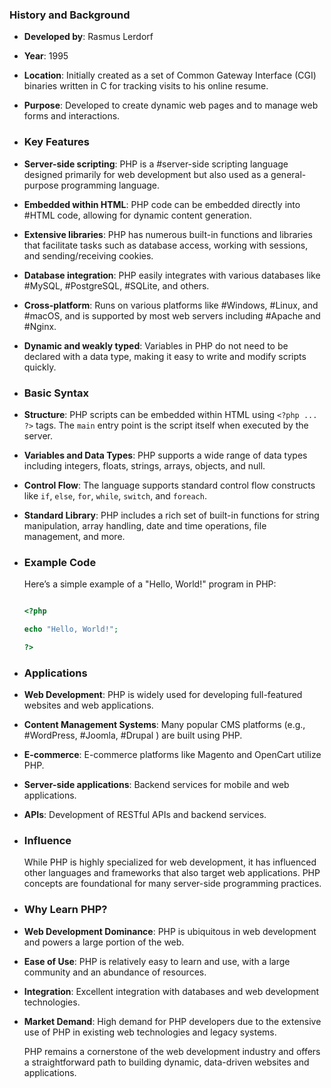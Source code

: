 ### **History and Background**
- **Developed by**: Rasmus Lerdorf
- **Year**: 1995
- **Location**: Initially created as a set of Common Gateway Interface (CGI) binaries written in C for tracking visits to his online resume.
- **Purpose**: Developed to create dynamic web pages and to manage web forms and interactions.
- ### **Key Features**
- **Server-side scripting**: PHP is a #server-side scripting language designed primarily for web development but also used as a general-purpose programming language.
- **Embedded within HTML**: PHP code can be embedded directly into #HTML code, allowing for dynamic content generation.
- **Extensive libraries**: PHP has numerous built-in functions and libraries that facilitate tasks such as database access, working with sessions, and sending/receiving cookies.
- **Database integration**: PHP easily integrates with various databases like #MySQL, #PostgreSQL, #SQLite, and others.
- **Cross-platform**: Runs on various platforms like #Windows, #Linux, and #macOS, and is supported by most web servers including #Apache and #Nginx.
- **Dynamic and weakly typed**: Variables in PHP do not need to be declared with a data type, making it easy to write and modify scripts quickly.
- ### **Basic Syntax**
- **Structure**: PHP scripts can be embedded within HTML using `<?php ... ?>` tags. The `main` entry point is the script itself when executed by the server.
- **Variables and Data Types**: PHP supports a wide range of data types including integers, floats, strings, arrays, objects, and null.
- **Control Flow**: The language supports standard control flow constructs like `if`, `else`, `for`, `while`, `switch`, and `foreach`.
- **Standard Library**: PHP includes a rich set of built-in functions for string manipulation, array handling, date and time operations, file management, and more.
- ### **Example Code**
  
  Here’s a simple example of a "Hello, World!" program in PHP:
  
  ```php
  
  <?php
  
  echo "Hello, World!";
  
  ?>
  
  ```
- ### **Applications**
- **Web Development**: PHP is widely used for developing full-featured websites and web applications.
- **Content Management Systems**: Many popular CMS platforms (e.g., #WordPress, #Joomla, #Drupal ) are built using PHP.
- **E-commerce**: E-commerce platforms like Magento and OpenCart utilize PHP.
- **Server-side applications**: Backend services for mobile and web applications.
- **APIs**: Development of RESTful APIs and backend services.
- ### **Influence**
  
  While PHP is highly specialized for web development, it has influenced other languages and frameworks that also target web applications. PHP concepts are foundational for many server-side programming practices.
- ### **Why Learn PHP?**
- **Web Development Dominance**: PHP is ubiquitous in web development and powers a large portion of the web.
- **Ease of Use**: PHP is relatively easy to learn and use, with a large community and an abundance of resources.
- **Integration**: Excellent integration with databases and web development technologies.
- **Market Demand**: High demand for PHP developers due to the extensive use of PHP in existing web technologies and legacy systems.
  
  PHP remains a cornerstone of the web development industry and offers a straightforward path to building dynamic, data-driven websites and applications.
